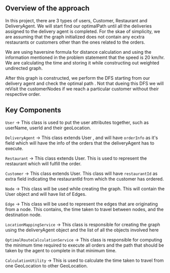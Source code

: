 ## Overview of the approach
In this project, there are 3 types of users, Customer, Restaurant and DeliveryAgent. We will start find our optimalPath until all the deliveries assigned to the delivery agent is completed. For the skae of simplicity, we are assuming that the graph initialized does not contain any ecxtra restaurants or customers other than the ones related to the orders.

We are using haversine formula for distance calculation and using the information mentioned in the problem statememt that the speed is 20 km/hr. We are calculating the time and storing it while constructing out weighted undirected graph.

After this graph is constructed, we perform the DFS starting from our delivery agent and check the optimal path . Not that dueing this DFS we will reVisit the customerNodes if we reach a particular customer without their respective order.

## Key Components
`User` -> This class is used to put the user attributes together, such as userName, userId and their geoLocation.

`DeliveryAgent` -> This class extends User , and will have `orderInfo` as it's field which will have the info of the orders that the deliveryAgent has to execute.

`Restaurant` -> This class extends User. This is used to represent the restaurant which will fulfill the order.

`Customer` -> This class extends User. This class will have `restaurantId` as extra field indicating the restaurantId from which the customer has ordered.

`Node` -> This class will be used while creating the graph. This will contain the User object and will have list of Edges.

`Edge` -> This class will be used to represent the edges that are originating from a node. This contains, the time taken to travel between nodes, and the destination node.

`LocationMappingService` -> This class is responsible for creating the graph using the deliveryAgent object and the list of all the objects involved here

`OptimalRouteCalculationService` -> This class is responsible for computing the minimum time required to execute all orders and the path that should be taken by the agent to complete in that minimum time.

`CalculationUtility` -> This is used to calculate the time taken to travel from one GeoLocation to other GeoLocation.
